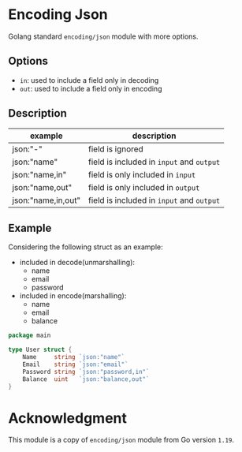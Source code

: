 # Encoding Json
Golang standard `encoding/json` module with more options.

## Options
- `in`: used to include a field only in decoding
- `out`: used to include a field only in encoding

## Description
| example            | description                               |
|--------------------|-------------------------------------------|
| json:"-"           | field is ignored                          |
| json:"name"        | field is included in `input` and `output` |
| json:"name,in"     | field is only included in `input`         |
| json:"name,out"    | field is only included in `output`        |
| json:"name,in,out" | field is included in `input` and `output` | 


## Example
Considering the following struct as an example:
- included in decode(unmarshalling):
  - name
  - email
  - password
- included in encode(marshalling):
  - name
  - email
  - balance

```go
package main

type User struct {
	Name     string `json:"name"`
	Email    string `json:"email"`
	Password string `json:"password,in"`
	Balance  uint   `json:"balance,out"`
}
```

# Acknowledgment
This module is a copy of `encoding/json` module from Go version `1.19`.
